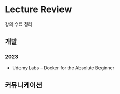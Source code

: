 # Lecture Review
강의 수료 정리 

## 개발
### 2023
- Udemy Labs – Docker for the Absolute Beginner

## 커뮤니케이션